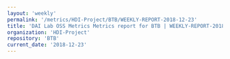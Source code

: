 ```yaml
---
layout: 'weekly'
permalink: '/metrics/HDI-Project/BTB/WEEKLY-REPORT-2018-12-23'
title: 'DAI Lab OSS Metrics Metrics report for BTB | WEEKLY-REPORT-2018-12-23'
organization: 'HDI-Project'
repository: 'BTB'
current_date: '2018-12-23'
---
```

